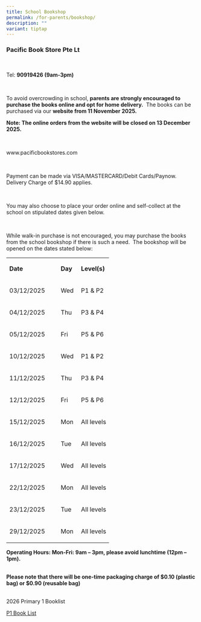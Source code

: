 ```yaml
---
title: School Bookshop
permalink: /for-parents/bookshop/
description: ""
variant: tiptap
---
```

<h3>Pacific Book Store Pte Lt</h3>
<p>&nbsp;</p>
<p>Tel:&nbsp;<strong>90919426 (9am-3pm)</strong>
</p>
<p>&nbsp;</p>
<p>To avoid overcrowding in school,&nbsp;<strong>parents are strongly encouraged to purchase the books online and opt for home delivery.</strong>&nbsp;
The books can be purchased via our&nbsp;<strong>website from 11 November 2025.</strong>
</p>
<p><strong>Note: The online orders from the website will be closed on 13 December 2025.</strong>
</p>
<p>&nbsp;</p>
<p><a rel="noopener noreferrer nofollow" target="_blank">www.pacificbookstores.com</a>
</p>
<p>&nbsp;</p>
<p>Payment can be made via VISA/MASTERCARD/Debit Cards/Paynow.&nbsp; Delivery
Charge of $14.90 applies.</p>
<p>&nbsp;</p>
<p>You may also choose to place your order online and self-collect at the
school on stipulated dates given below.</p>
<p>&nbsp;</p>
<p>While walk-in purchase is not encouraged, you may purchase the books from
the school bookshop if there is such a need.&nbsp; The bookshop will be
opened on the dates stated below:</p>
<table style="minWidth: 75px">
<colgroup>
<col>
<col>
<col>
</colgroup>
<tbody>
<tr>
<td rowspan="1" colspan="1">
<p><strong>Date</strong>
</p>
</td>
<td rowspan="1" colspan="1">
<p><strong>Day</strong>
</p>
</td>
<td rowspan="1" colspan="1">
<p><strong>Level(s)</strong>
</p>
</td>
</tr>
<tr>
<td rowspan="1" colspan="1">
<p>03/12/2025</p>
</td>
<td rowspan="1" colspan="1">
<p>Wed</p>
</td>
<td rowspan="1" colspan="1">
<p>P1 &amp; P2</p>
</td>
</tr>
<tr>
<td rowspan="1" colspan="1">
<p>04/12/2025</p>
</td>
<td rowspan="1" colspan="1">
<p>Thu</p>
</td>
<td rowspan="1" colspan="1">
<p>P3 &amp; P4</p>
</td>
</tr>
<tr>
<td rowspan="1" colspan="1">
<p>05/12/2025</p>
</td>
<td rowspan="1" colspan="1">
<p>Fri</p>
</td>
<td rowspan="1" colspan="1">
<p>P5 &amp; P6</p>
</td>
</tr>
<tr>
<td rowspan="1" colspan="1">
<p>10/12/2025</p>
</td>
<td rowspan="1" colspan="1">
<p>Wed</p>
</td>
<td rowspan="1" colspan="1">
<p>P1 &amp; P2</p>
</td>
</tr>
<tr>
<td rowspan="1" colspan="1">
<p>11/12/2025</p>
</td>
<td rowspan="1" colspan="1">
<p>Thu</p>
</td>
<td rowspan="1" colspan="1">
<p>P3 &amp; P4</p>
</td>
</tr>
<tr>
<td rowspan="1" colspan="1">
<p>12/12/2025</p>
</td>
<td rowspan="1" colspan="1">
<p>Fri</p>
</td>
<td rowspan="1" colspan="1">
<p>P5 &amp; P6</p>
</td>
</tr>
<tr>
<td rowspan="1" colspan="1">
<p>15/12/2025&nbsp;&nbsp; &nbsp;&nbsp;&nbsp;</p>
</td>
<td rowspan="1" colspan="1">
<p>Mon</p>
</td>
<td rowspan="1" colspan="1">
<p>All levels</p>
</td>
</tr>
<tr>
<td rowspan="1" colspan="1">
<p>16/12/2025</p>
</td>
<td rowspan="1" colspan="1">
<p>Tue</p>
</td>
<td rowspan="1" colspan="1">
<p>All levels</p>
</td>
</tr>
<tr>
<td rowspan="1" colspan="1">
<p>17/12/2025</p>
</td>
<td rowspan="1" colspan="1">
<p>Wed</p>
</td>
<td rowspan="1" colspan="1">
<p>All levels</p>
</td>
</tr>
<tr>
<td rowspan="1" colspan="1">
<p>22/12/2025</p>
</td>
<td rowspan="1" colspan="1">
<p>Mon&nbsp;</p>
</td>
<td rowspan="1" colspan="1">
<p>All levels</p>
</td>
</tr>
<tr>
<td rowspan="1" colspan="1">
<p>23/12/2025</p>
</td>
<td rowspan="1" colspan="1">
<p>Tue</p>
</td>
<td rowspan="1" colspan="1">
<p>All levels</p>
</td>
</tr>
<tr>
<td rowspan="1" colspan="1">
<p>29/12/2025</p>
</td>
<td rowspan="1" colspan="1">
<p>Mon</p>
</td>
<td rowspan="1" colspan="1">
<p>All levels</p>
</td>
</tr>
</tbody>
</table>
<p><strong>Operating Hours: Mon-Fri: 9am – 3pm, please avoid lunchtime (12pm – 1pm).</strong>
</p>
<p><strong>&nbsp;</strong>
<br><strong>Please note that there will be one-time packaging charge of $0.10 (plastic bag) or $0.90 (reusable bag)</strong>
</p>
<p><strong>&nbsp;</strong>
<br>2026 Primary 1 Booklist</p>
<p><a href="/files/P1_Book_list_2026.pdf" rel="noopener nofollow" target="_blank">P1 Book List</a>
</p>
<p></p>